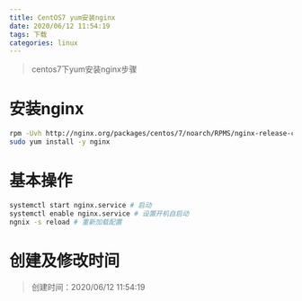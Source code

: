 ```yaml
---
title: CentOS7 yum安装nginx
date: 2020/06/12 11:54:19
tags: 下载
categories: linux
---
```

>centos7下yum安装nginx步骤

<!--more-->
# 安装nginx
```bash
rpm -Uvh http://nginx.org/packages/centos/7/noarch/RPMS/nginx-release-centos-7-0.el7.ngx.noarch.rpm
sudo yum install -y nginx
```

# 基本操作
```bash
systemctl start nginx.service # 启动
systemctl enable nginx.service # 设置开机自启动
ngnix -s reload # 重新加载配置
```

# 创建及修改时间
> 创建时间：2020/06/12 11:54:19